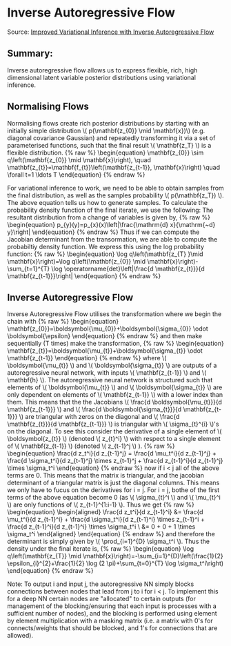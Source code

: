# Inverse Autoregressive Flow

Source: [Improved Variational Inference with Inverse Autoregressive Flow](https://arxiv.org/abs/1606.04934)

## Summary: 
Inverse autoregressive flow allows us to express flexible, rich, high dimensional latent variable posterior distributions  using variational inference. 

## Normalising Flows
Normalising flows create rich posterior distributions by starting with an initially simple distribution \\( p(\mathbf{z_{0}} \mid \mathbf{x})\\)   (e.g. diagonal covariance Gaussian) and repeatedly transforming it via a set of parameterised functions, such that the final result \\( \mathbf{z_T} \\) is a flexible distribution. 
{% raw %} \begin{equation}
\mathbf{z_{0}} \sim q\left(\mathbf{z_{0}} \mid \mathbf{x}\right), \quad \mathbf{z_{t}}=\mathbf{f_{t}}\left(\mathbf{z_{t-1}}, \mathbf{x}\right) \quad \forall t=1 \ldots T
\end{equation} {% endraw %} 

For variational inference to work, we need to be able to obtain samples from the final distribution, as well as the samples probability \\( p(\mathbf{z_T}) \\). The above equation tells us how to generate samples. To calculate the probability density function of the final iterate, we use the following: The resultant distribution from a change of variables is given by,
{% raw %} 
\begin{equation}
p_{y}(y)=p_{x}(x)\left|\frac{\mathrm{d} x}{\mathrm{~d} y}\right|
\end{equation}
{% endraw %} 
Thus if we can compute the Jacobian determinant from the transormation, we are able to compute the probabiltiy density function. We express this using the log probability function: 
{% raw %} 
\begin{equation}
\log q\left(\mathbf{z_{T} }\mid \mathbf{x}\right)=\log q\left(\mathbf{z_{0}} \mid \mathbf{x}\right)-\sum_{t=1}^{T} \log \operatorname{det}\left|\frac{d \mathbf{z_{t}}}{d \mathbf{z_{t-1}}}\right| 
\end{equation}
{% endraw %} 


## Inverse Autoregressive Flow
Inverse Autoregressive Flow utilises the transformation where we begin the chain with
{% raw %} 
\begin{equation}
\mathbf{z_{0}}=\boldsymbol{\mu_{0}}+\boldsymbol{\sigma_{0}} \odot \boldsymbol{\epsilon}
\end{equation}
{% endraw %} 
and then make sequentially (T times) make the transformation,
{% raw %} 
\begin{equation}
\mathbf{z_{t}}=\boldsymbol{\mu_{t}}+\boldsymbol{\sigma_{t}} \odot \mathbf{z_{t-1}}
\end{equation}
{% endraw %} 
where \\( \boldsymbol{\mu_{t}} \\) and \\( \boldsymbol{\sigma_{t}} \\) are outputs of a autoregressive neural network, with inputs \\( \mathbf{z_{t-1}} \\) and \\( \mathbf{h} \\). The autoregressive neural network is structured such that elements of \\( \boldsymbol{\mu_{t}} \\) and \\( \boldsymbol{\sigma_{t}} \\) are only dependent on elements of \\( \mathbf{z_{t-1}} \\) with a lower index than them. This means that the the Jacobians \\( \frac{d \boldsymbol{\mu_{t}}}{d \mathbf{z_{t-1}}} \\) and \\( \frac{d \boldsymbol{\sigma_{t}}}{d \mathbf{z_{t-1}}} \\) are triangular with zeros on the diagonal and \\( \frac{d \mathbf{z_{t}}}{d \mathbf{z_{t-1}}} \\) is triangular with \\( \sigma_{t}^{i} \\)'s on the diagonal. To see this consider the derivative of a single element of \\( \boldsymbol{z_{t}} \\) (denoted \\( z_{t}^i} \\) with respect to a single element of \\( \mathbf{z_{t-1}} \\) (denoted \\(  z_{t-1}^j \\) ). 
{% raw %} 
\begin{equation}
\frac{d z_t^i}{d z_{t-1}^j} = \frac{d \mu_t^i}{d z_{t-1}^j} + \frac{d \sigma_t^i}{d z_{t-1}^j} \times z_{t-1}^j + \frac{d z_{t-1}^i}{d z_{t-1}^j} \times \sigma_t^i
\end{equation}
{% endraw %} 
now if i < j all of the above terms are 0. This means that the matrix is triangular, and the jacobian determinant of a triangular matrix is just the diagonal columns. This means we only have to fucus on the derivatives for i = j. For i = j, bothe of the first terms of the above equation become 0 (as \\( \sigma_{t}^i \\) and \\( \mu_{t}^i \\) are only functions of \\( z_{t-1}^{1:i-1} \\). Thus we get
{% raw %} 
\begin{equation}
\begin{aligned}
\frac{d z_t^i}{d z_{t-1}^i} &= \frac{d \mu_t^i}{d z_{t-1}^i} + \frac{d \sigma_t^i}{d z_{t-1}^i} \times z_{t-1}^i + \frac{d z_{t-1}^i}{d z_{t-1}^i} \times \sigma_t^i \\
                            &= 0 + 0 + 1 \times \sigma_t^i
\end{aligned}
\end{equation}
{% endraw %} 
and therefore the determinant is simply given by \\( \prod_{i=1}^{D} \sigma_t^i \\). Thus the density under the final iterate is,
{% raw %} 
\begin{equation}
\log q\left(\mathbf{z_{T}} \mid \mathbf{x}\right)=-\sum_{i=1}^{D}\left(\frac{1}{2} \epsilon_{i}^{2}+\frac{1}{2} \log (2 \pi)+\sum_{t=0}^{T} \log \sigma_t^i\right)
\end{equation}
{% endraw %} 


Note: To output i and input j, the autoregressive NN simply blocks connections between nodes that lead from j to i for i < j. To implement this for a deep NN certain nodes are "allocated" to certain outputs (for management of the blocking/ensuring that each input is processes with a sufficient number of nodes), and the blocking is performed using element by element multiplication with a masking matrix (i.e. a matrix with 0's for connects/weights that should be blocked, and 1's for connections that are allowed). 

